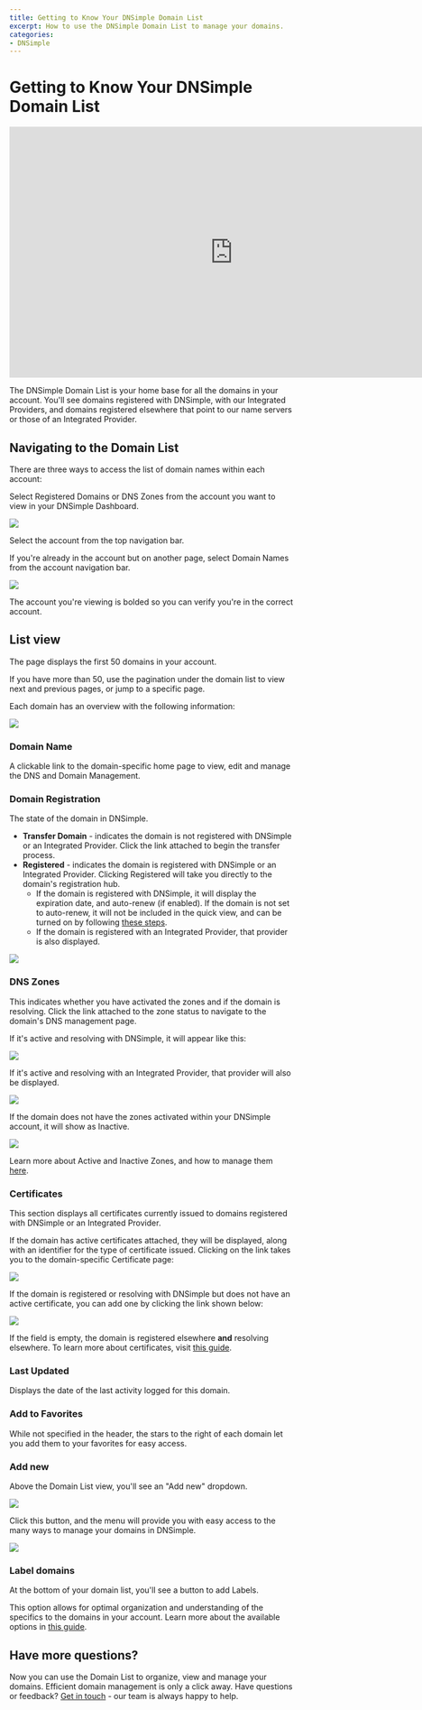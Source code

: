 ```yaml
---
title: Getting to Know Your DNSimple Domain List
excerpt: How to use the DNSimple Domain List to manage your domains.
categories:
- DNSimple
---
```


# Getting to Know Your DNSimple Domain List

<iframe width="791" height="445" src="https://www.youtube.com/embed/PGa3Jk3nnGM" title="" frameborder="0" allow="accelerometer; autoplay; clipboard-write; encrypted-media; gyroscope; picture-in-picture; web-share" allowfullscreen></iframe>

The DNSimple Domain List is your home base for all the domains in your account. You'll see domains registered with DNSimple, with our Integrated Providers, and domains registered elsewhere that point to our name servers or those of an Integrated Provider. 

## Navigating to the Domain List

There are three ways to access the list of domain names within each account:

Select Registered Domains or DNS Zones from the account you want to view in your DNSimple Dashboard.

![](/files/domain-list-account-card-selection.png)

Select the account from the top navigation bar.

If you're already in the account but on another page, select Domain Names from the account navigation bar.

![](/files/domain-list-domain-name-arrow.png)

The account you're viewing is bolded so you can verify you're in the correct account. 

## List view

The page displays the first 50 domains in your account. 

If you have more than 50, use the pagination under the domain list to view next and previous pages, or jump to a specific page.

Each domain has an overview with the following information:

![](/files/domain-list-headers.png)

 ### Domain Name 
 A clickable link to the domain-specific home page to view, edit and manage the DNS and Domain Management. 

### Domain Registration 
The state of the domain in DNSimple.
 - **Transfer Domain** - indicates the domain is not registered with DNSimple or an Integrated Provider. Click the link attached to begin the transfer process.
 - **Registered** - indicates the domain is registered with DNSimple or an Integrated Provider. Clicking Registered will take you directly to the domain's registration hub.
   - If the domain is registered with DNSimple, it will display the expiration date, and auto-renew (if enabled). If the domain is not set to auto-renew, it will not be included in the quick view, and can be turned on by following [these steps](/articles/domain-auto-renewal/).
   - If the domain is registered with an Integrated Provider, that provider is also displayed.

![](/files/domain-list-godaddy-autorenew.png)

### DNS Zones

This indicates whether you have activated the zones and if the domain is resolving. Click the link attached to the zone status to navigate to the domain's DNS management page.

If it's active and resolving with DNSimple, it will appear like this:

![](/files/domain-list-active-zone.png)

If it's active and resolving with an Integrated Provider, that provider will also be displayed.

![](/files/domain-list-active-zone-route53.png)

If the domain does not have the zones activated within your DNSimple account, it will show as Inactive.

![](/files/domain-list-inactive-zone.png)

Learn more about Active and Inactive Zones, and how to manage them [here](/articles/dns-hosting/).

### Certificates 

This section displays all certificates currently issued to domains registered with DNSimple or an Integrated Provider.

If the domain has active certificates attached, they will be displayed, along with an identifier for the type of certificate issued. Clicking on the link takes you to the domain-specific Certificate page:

![](/files/domain-list-one-certificate.png)

If the domain is registered or resolving with DNSimple but does not have an active certificate, you can add one by clicking the link shown below:

![](/files/domain-list-add-certificate.png)

If the field is empty, the domain is registered elsewhere **and** resolving elsewhere. To learn more about certificates, visit [this guide](/articles/getting-started-ssl-certificates/).

### Last Updated  
Displays the date of the last activity logged for this domain. 

### Add to Favorites 
While not specified in the header, the stars to the right of each domain let you add them to your favorites for easy access. 

### Add new 
Above the Domain List view, you'll see an "Add new" dropdown.

![](/files/domain-list-add-new.png)

Click this button, and the menu will provide you with easy access to the many ways to manage your domains in DNSimple. 

![](/files/domain-list-add-new-dropdown.png)

### Label domains
At the bottom of your domain list, you'll see a button to add Labels. 

This option allows for optimal organization and understanding of the specifics to the domains in your account. Learn more about the available options in [this guide](/articles/labeling-domains/).

## Have more questions? 
Now you can use the Domain List to organize, view and manage your domains. Efficient domain management is only a click away. Have questions or feedback? [Get in touch](https://dnsimple.com/feedback) - our team is always happy to help.
